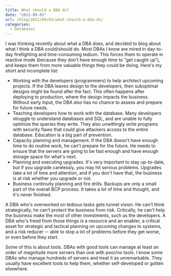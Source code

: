 ```yaml
---
title: What should a DBA do?
date: "2012-09-03"
url: /blog/2012/09/03/what-should-a-dba-do/
categories:
  - Databases
---
```

I was thinking recently about what a DBA does, and decided to blog about what I think a DBA could/should do. Most DBAs I know are mired in day-to-day firefighting and time-consuming tedium. This forces them to operate in reactive mode (because they don't have enough time to "get caught up"), and keeps them from more valuable things they *could* be doing. Here's my short and incomplete list:

*  Working with the developers (programmers) to help architect upcoming projects. If the DBA leaves design to the developers, then suboptimal designs might be found after the fact. This often happens after deploying to production, where the design impacts the business. Without early input, the DBA also has no chance to assess and prepare for future needs. 
*   Teaching developers how to work with the database. Many developers struggle to understand databases and SQL, and are unable to fully optimize the queries they write. They also unwittingly write programs with security flaws that could give attackers access to the entire database. Education is a big part of prevention. 
*   Capacity planning and management. If the DBA doesn't have enough time to do routine work, he can't prepare for the future. He needs to ensure that the servers are going to be fast enough and have enough storage space for what's next. 
*   Planning and executing upgrades. It's very important to stay up-to-date, but if you upgrade carelessly, you may hit serious problems. Upgrades take a lot of time and attention, and if you don't have that, the business is at risk whether you upgrade or not. 
*   Business continuity planning and fire drills. Backups are only a small part of the overall BCP process. It takes a lot of time and thought, and it's never finished.

A DBA who's overworked on tedious tasks gets tunnel vision. He can't think strategically, he can't protect the business from risk. Critically, he can't help the business make the most of other investments, such as the developers. A DBA who's freed from those things is a resource and an enabler, a critical asset for strategic and tactical planning on upcoming changes to systems, and a risk reducer -- able to stop a lot of problems before they get worse, or even before they start.

Some of this is about tools. DBAs with good tools can manage at least an order of magnitude more servers than one with poor/no tools. I know some DBAs who manage hundreds of servers and treat it as unremarkable. They usually have excellent tools to help them, whether self-developed or gotten elsewhere.
